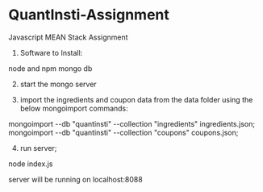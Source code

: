# QuantInsti-Assignment
Javascript MEAN Stack Assignment

1. Software to Install:
  
  node and npm
  mongo db

2. start the mongo server

3. import the ingredients and coupon data from the data folder using the below mongoimport commands:
  
  mongoimport --db "quantinsti" --collection "ingredients" ingredients.json;
  mongoimport --db "quantinsti" --collection "coupons" coupons.json;

4. run server;
  
  node index.js

server will be running on localhost:8088
